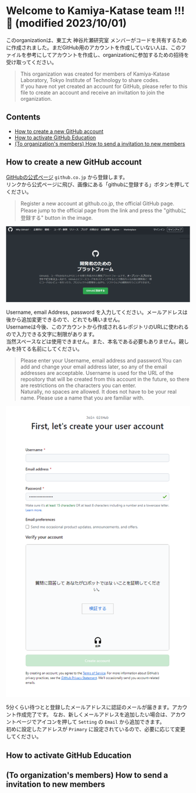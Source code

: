 # Welcome to Kamiya-Katase team !!! 🙌 (modified 2023/10/01)
このorganizationは、東工大 神谷片瀬研究室 メンバーがコードを共有するために作成されました。まだGitHub用のアカウントを作成していない人は、このファイルを参考にしてアカウントを作成し、organizationに参加するための招待を受け取ってください。
>This organization was created for members of Kamiya-Katase Laboratory, Tokyo Institute of Technology to share codes.  
>If you have not yet created an account for GitHub, please refer to this file to create an account and receive an invitation to join the organization.  

## Contents
- [How to create a new GitHub account](#how-to-create-a-new-gitHub-account)
- [How to activate GitHub Education](#how-to-activate-gitHub-education)
- [(To organization's members) How to send a invitation to new members](#(to-organization's-members)-how-to-send-a-invitation-to-new-members)

## How to create a new GitHub account
[GitHubの公式ページ](https://github.co.jp/) ```github.co.jp``` から登録します。  
リンクから公式ページに飛び、画像にある「githubに登録する」ボタンを押してください。
>Register a new account at github.co.jp, the official GitHub page.  
>Please jump to the official page from the link and press the "githubに登録する" button in the image.

![公式ページの画面](/src_image/github_co_jp.png)

Username, email Address, password を入力してください。メールアドレスは後から追加変更できるので、どれでも構いません。  
Usernameは今後、このアカウントから作成されるレポジトリのURLに使われるので入力できる文字に制限があります。  
当然スペースなどは使用できません。また、本名である必要もありません。親しみを持てる名前にしてください。  
>Please enter your Username, email address and password.You can add and change your email address later, so any of the email addresses are acceptable.
>Username is used for the URL of the repository that will be created from this account in the future, so there are restrictions on the characters you can enter.  
>Naturally, no spaces are allowed. It does not have to be your real name. Please use a name that you are familiar with.  

![アカウント登録画面](/src_image/github_resister.png)

5分くらい待つとと登録したメールアドレスに認証のメールが届きます。アカウント作成完了です。
なお、新しくメールアドレスを追加したい場合は、アカウントページでアイコンを押して ```Setting``` の ```Email``` から追加できます。  
初めに設定したアドレスが ```Primary``` に設定されているので、必要に応じて変更してください。


## How to activate GitHub Education

## (To organization's members) How to send a invitation to new members


